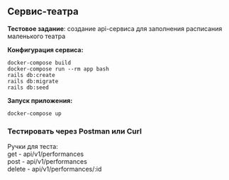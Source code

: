 ## Сервис-театра

**Тестовое задание**: создание api-сервиса для заполнения расписания маленького театра

**Конфигурация сервиса:**
````
docker-compose build
docker-compose run --rm app bash
rails db:create
rails db:migrate
rails db:seed
````

**Запуск приложения:**
````
docker-compose up
````
### Тестировать через Postman или Curl  
Ручки для теста:  
get - api/v1/performances  
post - api/v1/performances  
delete - api/v1/performances/:id




